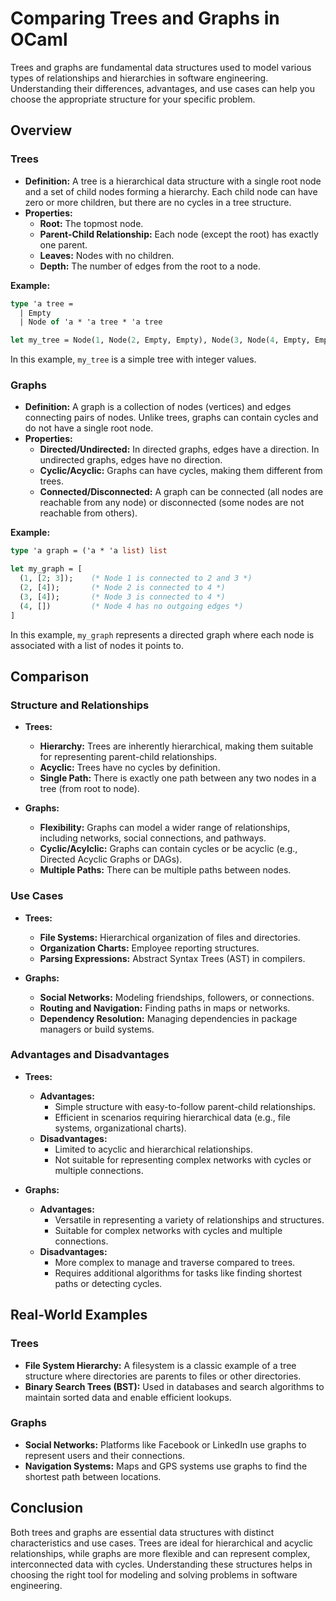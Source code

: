 # Comparing Trees and Graphs in OCaml

Trees and graphs are fundamental data structures used to model various types of relationships and hierarchies in software engineering. Understanding their differences, advantages, and use cases can help you choose the appropriate structure for your specific problem.

## Overview

### Trees

- **Definition:** A tree is a hierarchical data structure with a single root node and a set of child nodes forming a hierarchy. Each child node can have zero or more children, but there are no cycles in a tree structure.
- **Properties:**
  - **Root:** The topmost node.
  - **Parent-Child Relationship:** Each node (except the root) has exactly one parent.
  - **Leaves:** Nodes with no children.
  - **Depth:** The number of edges from the root to a node.

**Example:**

```ocaml
type 'a tree =
  | Empty
  | Node of 'a * 'a tree * 'a tree

let my_tree = Node(1, Node(2, Empty, Empty), Node(3, Node(4, Empty, Empty), Empty))
```

In this example, `my_tree` is a simple tree with integer values.

### Graphs

- **Definition:** A graph is a collection of nodes (vertices) and edges connecting pairs of nodes. Unlike trees, graphs can contain cycles and do not have a single root node.
- **Properties:**
  - **Directed/Undirected:** In directed graphs, edges have a direction. In undirected graphs, edges have no direction.
  - **Cyclic/Acyclic:** Graphs can have cycles, making them different from trees.
  - **Connected/Disconnected:** A graph can be connected (all nodes are reachable from any node) or disconnected (some nodes are not reachable from others).

**Example:**

```ocaml
type 'a graph = ('a * 'a list) list

let my_graph = [
  (1, [2; 3]);    (* Node 1 is connected to 2 and 3 *)
  (2, [4]);       (* Node 2 is connected to 4 *)
  (3, [4]);       (* Node 3 is connected to 4 *)
  (4, [])         (* Node 4 has no outgoing edges *)
]
```

In this example, `my_graph` represents a directed graph where each node is associated with a list of nodes it points to.

## Comparison

### Structure and Relationships

- **Trees:**
  - **Hierarchy:** Trees are inherently hierarchical, making them suitable for representing parent-child relationships.
  - **Acyclic:** Trees have no cycles by definition.
  - **Single Path:** There is exactly one path between any two nodes in a tree (from root to node).

- **Graphs:**
  - **Flexibility:** Graphs can model a wider range of relationships, including networks, social connections, and pathways.
  - **Cyclic/Acylclic:** Graphs can contain cycles or be acyclic (e.g., Directed Acyclic Graphs or DAGs).
  - **Multiple Paths:** There can be multiple paths between nodes.

### Use Cases

- **Trees:**
  - **File Systems:** Hierarchical organization of files and directories.
  - **Organization Charts:** Employee reporting structures.
  - **Parsing Expressions:** Abstract Syntax Trees (AST) in compilers.

- **Graphs:**
  - **Social Networks:** Modeling friendships, followers, or connections.
  - **Routing and Navigation:** Finding paths in maps or networks.
  - **Dependency Resolution:** Managing dependencies in package managers or build systems.

### Advantages and Disadvantages

- **Trees:**
  - **Advantages:**
    - Simple structure with easy-to-follow parent-child relationships.
    - Efficient in scenarios requiring hierarchical data (e.g., file systems, organizational charts).
  - **Disadvantages:**
    - Limited to acyclic and hierarchical relationships.
    - Not suitable for representing complex networks with cycles or multiple connections.

- **Graphs:**
  - **Advantages:**
    - Versatile in representing a variety of relationships and structures.
    - Suitable for complex networks with cycles and multiple connections.
  - **Disadvantages:**
    - More complex to manage and traverse compared to trees.
    - Requires additional algorithms for tasks like finding shortest paths or detecting cycles.

## Real-World Examples

### Trees

- **File System Hierarchy:** A filesystem is a classic example of a tree structure where directories are parents to files or other directories.
- **Binary Search Trees (BST):** Used in databases and search algorithms to maintain sorted data and enable efficient lookups.

### Graphs

- **Social Networks:** Platforms like Facebook or LinkedIn use graphs to represent users and their connections.
- **Navigation Systems:** Maps and GPS systems use graphs to find the shortest path between locations.

## Conclusion

Both trees and graphs are essential data structures with distinct characteristics and use cases. Trees are ideal for hierarchical and acyclic relationships, while graphs are more flexible and can represent complex, interconnected data with cycles. Understanding these structures helps in choosing the right tool for modeling and solving problems in software engineering.